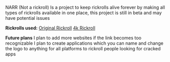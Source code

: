 NARR (Not a rickroll) Is a project to keep rickrolls alive forever by making all types of rickrolls available in one place, this project is still in beta and may have potential issues

**Rickrolls used:**
[Original Rickroll](https://youtu.be/dQw4w9WgXcQ?si=Psr8hN5m2UX0iX3T)
[4k Rickroll](https://youtu.be/o-YBDTqX_ZU?si=mbFGjB3kGCf0knof)

**Future plans**
I plan to add more websites if the link becomes too recognizable
I plan to create applications which you can name and change the logo to anything for all platforms to rickroll people looking for cracked apps
